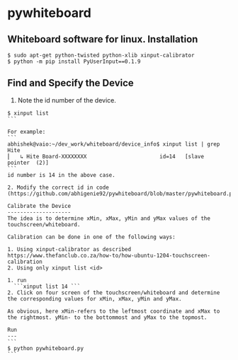# pywhiteboard
Whiteboard software for linux.
Installation
------------
```
$ sudo apt-get python-twisted python-xlib xinput-calibrator
$ python -m pip install PyUserInput==0.1.9
```

Find and Specify the Device
------------
1.  Note the id number of the device.
  ````
  $ xinput list
  ```
  
  For example:
  ```
  abhishek@vaio:~/dev_work/whiteboard/device_info$ xinput list | grep Hite
  ⎜   ↳ Hite Board-XXXXXXXX                       id=14   [slave  pointer  (2)]
  ```
  id number is 14 in the above case.

2. Modify the correct id in code (https://github.com/abhigenie92/pywhiteboard/blob/master/pywhiteboard.py#L58)

Calibrate the Device
--------------------
The idea is to determine xMin, xMax, yMin and yMax values of the touchscreen/whiteboard.

Calibration can be done in one of the following ways:

1. Using xinput-calibrator as described https://www.thefanclub.co.za/how-to/how-ubuntu-1204-touchscreen-calibration
2. Using only xinput list <id>

  1. run 
    ```xinput list 14 ```
  2. Click on four screen of the touchscreen/whiteboard and determine the corresponding values for xMin, xMax, yMin and yMax.
  
  As obvious, here xMin-refers to the leftmost coordinate and xMax to the rightmost. yMin- to the bottommost and yMax to the topmost.

Run
---
```
$ python pywhiteboard.py
```
